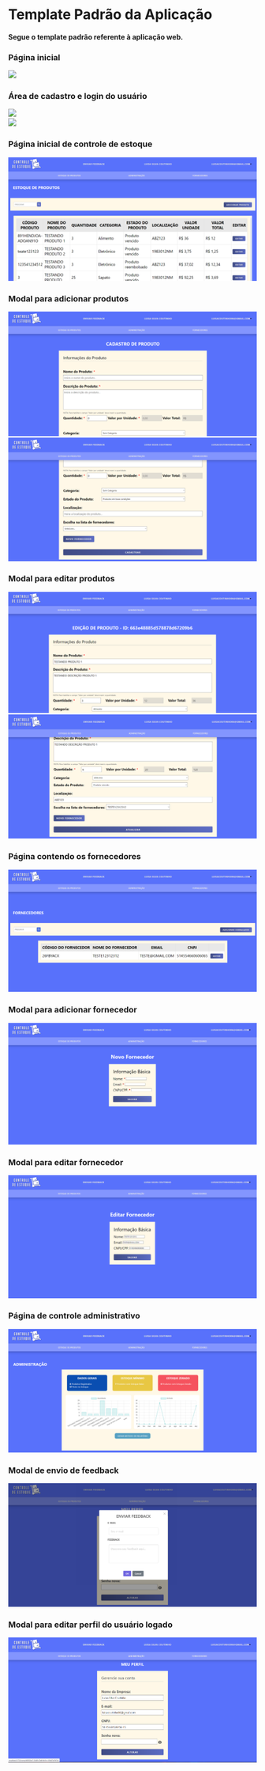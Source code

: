 # Template Padrão da Aplicação

#### Segue o template padrão referente à aplicação web.

### Página inicial
<div><img src="https://github.com/ICEI-PUC-Minas-PMV-ADS/pmv-ads-2024-1-e4-proj-infra-t4-pmv-ads-2024-1-e4-proj-infra-t4-estoque/blob/cb211f48287e0b8be33f0251c7029e4fe97f9d0c/docs/img/Página%20inicial%20do%20site.png"/></div>

### Área de cadastro e login do usuário
<div><img src="https://github.com/ICEI-PUC-Minas-PMV-ADS/pmv-ads-2024-1-e4-proj-infra-t4-pmv-ads-2024-1-e4-proj-infra-t4-estoque/blob/cb211f48287e0b8be33f0251c7029e4fe97f9d0c/docs/img/Página%20de%20login.png"/></div>
<div><img src="https://github.com/ICEI-PUC-Minas-PMV-ADS/pmv-ads-2024-1-e4-proj-infra-t4-pmv-ads-2024-1-e4-proj-infra-t4-estoque/blob/cb211f48287e0b8be33f0251c7029e4fe97f9d0c/docs/img/Página%20de%20cadastro.png"/></div>

### Página inicial de controle de estoque
<div><img src="https://github.com/ICEI-PUC-Minas-PMV-ADS/pmv-ads-2024-1-e4-proj-infra-t4-pmv-ads-2024-1-e4-proj-infra-t4-estoque/blob/cb211f48287e0b8be33f0251c7029e4fe97f9d0c/docs/img/Tela%20inicial%20-%20Estoque%20de%20produtos.png"/></div>

### Modal para adicionar produtos
<div><img src="https://github.com/ICEI-PUC-Minas-PMV-ADS/pmv-ads-2024-1-e4-proj-infra-t4-pmv-ads-2024-1-e4-proj-infra-t4-estoque/blob/cb211f48287e0b8be33f0251c7029e4fe97f9d0c/docs/img/Cadastro%20de%20produtos%20-%20PART%201.png"/></div>
<div><img src="https://github.com/ICEI-PUC-Minas-PMV-ADS/pmv-ads-2024-1-e4-proj-infra-t4-pmv-ads-2024-1-e4-proj-infra-t4-estoque/blob/cb211f48287e0b8be33f0251c7029e4fe97f9d0c/docs/img/Cadastro%20de%20produtos%20-%20PART%202.png"/></div>

### Modal para editar produtos
<div><img src="https://github.com/ICEI-PUC-Minas-PMV-ADS/pmv-ads-2024-1-e4-proj-infra-t4-pmv-ads-2024-1-e4-proj-infra-t4-estoque/blob/cb211f48287e0b8be33f0251c7029e4fe97f9d0c/docs/img/Edição%20de%20produtos%20-%20PART%201.png"/></div>
<div><img src="https://github.com/ICEI-PUC-Minas-PMV-ADS/pmv-ads-2024-1-e4-proj-infra-t4-pmv-ads-2024-1-e4-proj-infra-t4-estoque/blob/cb211f48287e0b8be33f0251c7029e4fe97f9d0c/docs/img/Edição%20de%20produtos%20-%20PART%202.png"/></div>

### Página contendo os fornecedores
<div><img src="https://github.com/ICEI-PUC-Minas-PMV-ADS/pmv-ads-2024-1-e4-proj-infra-t4-pmv-ads-2024-1-e4-proj-infra-t4-estoque/blob/cb211f48287e0b8be33f0251c7029e4fe97f9d0c/docs/img/Tela%20de%20Fornecedores.png"/></div>

### Modal para adicionar fornecedor
<div><img src="https://github.com/ICEI-PUC-Minas-PMV-ADS/pmv-ads-2024-1-e4-proj-infra-t4-pmv-ads-2024-1-e4-proj-infra-t4-estoque/blob/cb211f48287e0b8be33f0251c7029e4fe97f9d0c/docs/img/Tela%20de%20adicionar%20fornecedores.png"/></div>

### Modal para editar fornecedor
<div><img src="https://github.com/ICEI-PUC-Minas-PMV-ADS/pmv-ads-2024-1-e4-proj-infra-t4-pmv-ads-2024-1-e4-proj-infra-t4-estoque/blob/dabde34cda359a3f27e91365365e1d34a8f1677d/docs/img/Tela%20para%20editar%20fornecedores.png"/></div>

### Página de controle administrativo
<div><img src="https://github.com/ICEI-PUC-Minas-PMV-ADS/pmv-ads-2024-1-e4-proj-infra-t4-pmv-ads-2024-1-e4-proj-infra-t4-estoque/blob/cb211f48287e0b8be33f0251c7029e4fe97f9d0c/docs/img/Tela%20de%20Administração.png"/></div>

### Modal de envio de feedback
<div><img src="https://github.com/ICEI-PUC-Minas-PMV-ADS/pmv-ads-2024-1-e4-proj-infra-t4-pmv-ads-2024-1-e4-proj-infra-t4-estoque/blob/dabde34cda359a3f27e91365365e1d34a8f1677d/docs/img/Tela%20para%20enviar%20feedback.png"/></div>

### Modal para editar perfil do usuário logado
<div><img src="https://github.com/ICEI-PUC-Minas-PMV-ADS/pmv-ads-2024-1-e4-proj-infra-t4-pmv-ads-2024-1-e4-proj-infra-t4-estoque/blob/dabde34cda359a3f27e91365365e1d34a8f1677d/docs/img/Tela%20para%20gerenciar%20o%20perfil..png"/></div>



